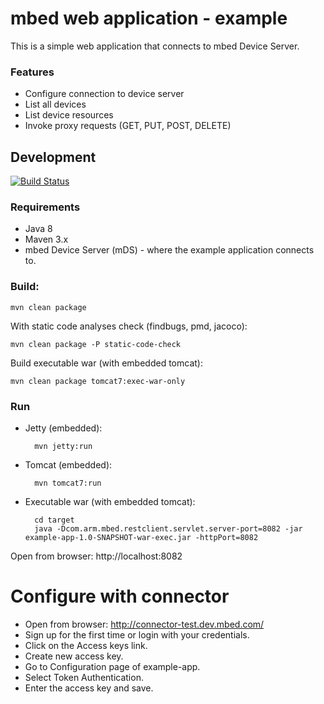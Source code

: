 mbed web application - example
==============================

This is a simple web application that connects to mbed Device Server. 

### Features

- Configure connection to device server
- List all devices
- List device resources
- Invoke proxy requests (GET, PUT, POST, DELETE) 
 

Development
-----------
[![Build Status](https://magnum.travis-ci.com/ARMmbed/mbed-webapp-example.svg?token=dwQ5RVGhwvjYBMfR1k6t&branch=master)](https://magnum.travis-ci.com/ARMmbed/mbed-webapp-example)

### Requirements
- Java 8
- Maven 3.x
- mbed Device Server (mDS) - where the example application connects to.

### Build:

    mvn clean package

With static code analyses check (findbugs, pmd, jacoco):

    mvn clean package -P static-code-check

Build executable war (with embedded tomcat):

    mvn clean package tomcat7:exec-war-only

### Run
- Jetty (embedded):
    
        mvn jetty:run

- Tomcat (embedded):

        mvn tomcat7:run

- Executable war (with embedded tomcat):

        cd target
        java -Dcom.arm.mbed.restclient.servlet.server-port=8082 -jar example-app-1.0-SNAPSHOT-war-exec.jar -httpPort=8082

Open from browser: http://localhost:8082

Configure with connector
==============================

- Open from browser: http://connector-test.dev.mbed.com/
- Sign up for the first time or login with your credentials. 
- Click on the Access keys link.
- Create new access key.
- Go to Configuration page of example-app.
- Select Token Authentication.
- Enter the access key and save.